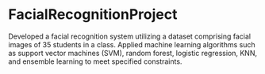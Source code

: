 # FacialRecognitionProject
Developed a facial recognition system utilizing a dataset comprising facial images of 35 students in a class. Applied machine learning algorithms such as support vector machines (SVM), random forest, logistic regression, KNN, and ensemble learning to meet specified constraints.
